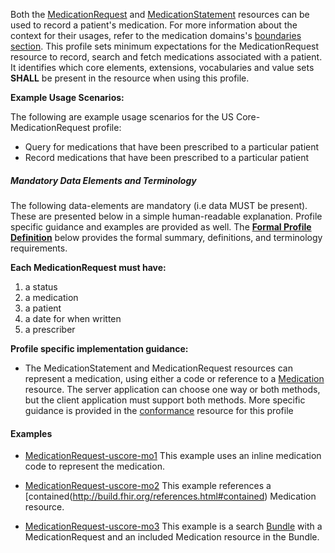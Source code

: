 Both the [MedicationRequest] and [MedicationStatement] resources can be used to record a patient's medication.   For more information about the context for their usages, refer to the medication domains's [boundaries section].  This profile sets minimum expectations for the MedicationRequest resource to record, search and fetch medications associated with a patient. It identifies which core elements, extensions, vocabularies and value sets **SHALL** be present in the resource when using this profile.

**Example Usage Scenarios:**

The following are example usage scenarios for the US Core-MedicationRequest
profile:

-   Query for medications that have been prescribed to a particular
    patient
-   Record medications that have been prescribed to a particular
    patient

##### Mandatory Data Elements and Terminology


The following data-elements are mandatory (i.e data MUST be present). These are presented below in a simple human-readable explanation.  Profile specific guidance and examples are provided as well.  The [**Formal Profile Definition**](#profile) below provides the  formal summary, definitions, and  terminology requirements.  

**Each MedicationRequest must have:**

1.  a status
1.  a medication
1.  a patient
1.  a date for when written
1.  a prescriber



**Profile specific implementation guidance:**

*  The MedicationStatement and MedicationRequest resources can represent a medication, using either a code or reference to a [Medication] resource.  The server application can choose one way or both methods,  but the client application must support both methods.  More specific guidance is provided in the [conformance](conformance.html) resource for this profile

#### Examples

- [MedicationRequest-uscore-mo1](MedicationRequest-uscore-mo1.html) This example uses an inline medication code to represent the medication.
- [MedicationRequest-uscore-mo2](MedicationRequest-uscore-mo2.html)  This example references a [contained(http://build.fhir.org/references.html#contained) Medication resource.
- [MedicationRequest-uscore-mo3](Bundle-uscore-mo3.html) This example is a search [Bundle](http://build.fhir.org/bundle.html) with a MedicationRequest and an included Medication resource in the Bundle.

  [Medication Clinical Drug (RxNorm)]: valueset-us-core-medication-codes.html
  [MedicationRequestStatus]: http://hl7.org/fhir/us/daf/valueset-medication-request-status.html
[MedicationStatementStatus]: http://hl7.org/fhir/us/daf/valueset-medication-statement-status.html
[MedicationStatement]:http://build.fhir.org/medicationstatement.html
 [MedicationRequest]: http://build.fhir.org/medicationrequest.html
 [Medication]:http://build.fhir.org/medication.html
 [Conformance]: us-core-medicationstatement-conformance.html
 [boundaries section]: http://build.fhir.org/medicationrequest.html#bnr
